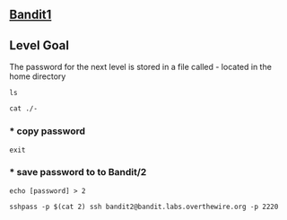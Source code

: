 ## [Bandit1](https://overthewire.org/wargames/bandit/bandit2.html)

## Level Goal
The password for the next level is stored in a file called - located in the home directory

```
ls
```

```
cat ./-
```

### * copy password 

```
exit
```
### * save password to to Bandit/2
```
echo [password] > 2
```

```
sshpass -p $(cat 2) ssh bandit2@bandit.labs.overthewire.org -p 2220
```





